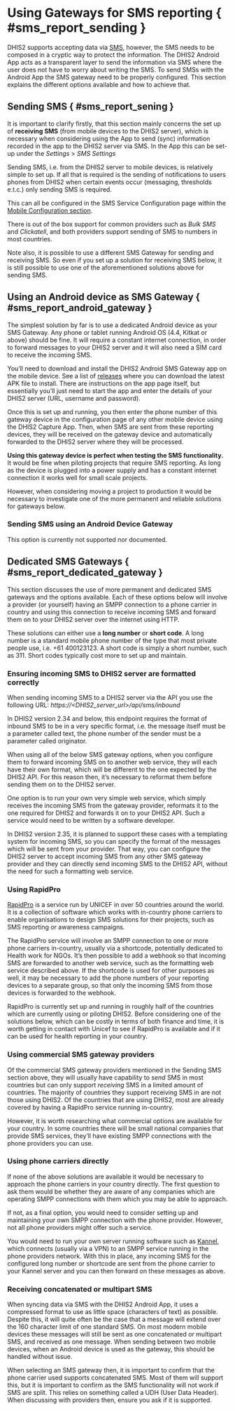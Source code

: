 # Using Gateways for SMS reporting  { #sms_report_sending } 

DHIS2 supports accepting data via [SMS](https://docs.dhis2.org/master/en/dhis2_user_manual_en/mobile.html), however, the SMS needs to be composed in a cryptic way to protect the information. The DHIS2 Android App acts as a transparent layer to send the information via SMS where the user does not have to worry about writing the SMS. To send SMSs with the Android App the SMS gateway need to be properly configured. This section explains the different options available and how to achieve that.

## Sending SMS { #sms_report_sening } 

It is important to clarify firstly, that this section mainly concerns the set up of **receiving SMS** (from mobile devices to the DHIS2 server), which is necessary when considering using the App to send (sync) information recorded in the app to the DHIS2 server via SMS. In the App this can be set-up under the *Settings* > *SMS Settings*

Sending SMS, i.e. from the DHIS2 server to mobile devices, is relatively simple to set up. If all that is required is the sending of notifications to users phones from DHIS2 when certain events occur (messaging, thresholds e.t.c.) only sending SMS is required.

This can all be configured in the SMS Service Configuration page within the [Mobile Configuration section](https://docs.dhis2.org/master/en/user/html/mobile_sms_service.html).

There is out of the box support for common providers such as *Bulk SMS* and *Clickatell*, and both providers support sending of SMS to numbers in most countries.

Note also, it is possible to use a different SMS Gateway for sending and receiving SMS. So even if you set up a solution for receiving SMS below, it is still possible to use one of the aforementioned solutions above for sending SMS.

## Using an Android device as SMS Gateway { #sms_report_android_gateway } 

The simplest solution by far is to use a dedicated Android device as your SMS Gateway. Any phone or tablet running Android OS (4.4, Kitkat or above) should be fine. It will require a constant internet connection, in order to forward messages to your DHIS2 server and it will also need a SIM card to receive the incoming SMS.

You’ll need to download and install the DHIS2 Android SMS Gateway app on the mobile device. See a list of [releases](https://github.com/dhis2/dhis2-sms-android-gateway/releases) where you can download the latest APK file to install. There are instructions on the app page itself, but essentially you’ll just need to start the app and enter the details of your DHIS2 server (URL, username and password).

Once this is set up and running, you then enter the phone number of this gateway device in the configuration page of any other mobile device using the DHIS2 Capture App. Then, when SMS are sent from these reporting devices, they will be received on the gateway device and automatically forwarded to the DHIS2 server where they will be processed.

**Using this gateway device is perfect when testing the SMS functionality.** It would be fine when piloting projects that require SMS reporting. As long as the device is plugged into a power supply and has a constant internet connection it works well for small scale projects.

However, when considering moving a project to production it would be necessary to investigate one of the more permanent and reliable solutions for gateways below.

### Sending SMS using an Android Device Gateway

This option is currently not supported nor documented.

## Dedicated SMS Gateways { #sms_report_dedicated_gateway } 

This section discusses the use of more permanent and dedicated SMS gateways and the options available. Each of these options below will involve a provider (or yourself) having an SMPP connection to a phone carrier in country and using this connection to receive incoming SMS and forward them on to your DHIS2 server over the internet using HTTP.

These solutions can either use a **long number** or **short code**. A long number is a standard mobile phone number of the type that most private people use, i.e. +61 400123123. A short code is simply a short number, such as 311. Short codes typically cost more to set up and maintain.

### Ensuring incoming SMS to DHIS2 server are formatted correctly

When sending incoming SMS to a DHIS2 server via the API you use the following URL: *https://<DHIS2_server_url>/api/sms/inbound*

In DHIS2 version 2.34 and below, this endpoint requires the format of inbound SMS to be in a very specific format, i.e. the message itself must be a parameter called text, the phone number of the sender must be a parameter called originator.

When using all of the below SMS gateway options, when you configure them to forward incoming SMS on to another web service, they will each have their own format, which will be different to the one expected by the DHIS2 API. For this reason then, it’s necessary to reformat them before sending them on to the DHIS2 server.

One option is to run your own very simple web service, which simply receives the incoming SMS from the gateway provider, reformats it to the one required for DHIS2 and forwards it on to your DHIS2 API. Such a service would need to be written by a software developer.

In DHIS2 version 2.35, it is planned to support these cases with a templating system for incoming SMS, so you can specify the format of the messages which will be sent from your provider. That way, you can configure the DHIS2 server to accept incoming SMS from any other SMS gateway provider and they can directly send incoming SMS to the DHIS2 API, without the need for such a formatting web service.

### Using RapidPro

[RapidPro](https://rapidpro.io/) is a service run by UNICEF in over 50 countries around the world. It is a collection of software which works with in-country phone carriers to enable organisations to design SMS solutions for their projects, such as SMS reporting or awareness campaigns.

The RapidPro service will involve an SMPP connection to one or more phone carriers in-country, usually via a shortcode, potentially dedicated to Health work for NGOs. It’s then possible to add a webhook so that incoming SMS are forwarded to another web service, such as the formatting web service described above. If the shortcode is used for other purposes as well, it may be necessary to add the phone numbers of your reporting devices to a separate group, so that only the incoming SMS from those devices is forwarded to the webhook.

RapidPro is currently set up and running in roughly half of the countries which are currently using or piloting DHIS2. Before considering one of the solutions below, which can be costly in terms of both finance and time, it is worth getting in contact with Unicef to see if RapidPro is available and if it can be used for health reporting in your country.

### Using commercial SMS gateway providers

Of the commercial SMS gateway providers mentioned in the Sending SMS section above, they will usually have capability to *send* SMS in most countries but can only support *receiving* SMS in a limited amount of countries. The majority of countries they support receiving SMS in are not those using DHIS2. Of the countries that are using DHIS2, most are already covered by having a RapidPro service running in-country.

However, it is worth researching what commercial options are available for your country. In some countries there will be small national companies that provide SMS services, they’ll have existing SMPP connections with the phone providers you can use.

### Using phone carriers directly

If none of the above solutions are available it would be necessary to approach the phone carriers in your country directly. The first question to ask them would be whether they are aware of any companies which are operating SMPP connections with them which you may be able to approach.

If not, as a final option, you would need to consider setting up and maintaining your own SMPP connection with the phone provider. However, not all phone providers might offer such a service.

You would need to run your own server running software such as [Kannel](https://www.kannel.org/), which connects (usually via a VPN) to an SMPP service running in the phone providers network. With this in place, any incoming SMS for the configured long number or shortcode are sent from the phone carrier to your Kannel server and you can then forward on these messages as above.

### Receiving concatenated or multipart SMS

When syncing data via SMS with the DHIS2 Android App, it uses a compressed format to use as little space (characters of text) as possible. Despite this, it will quite often be the case that a message will extend over the 160 character limit of one standard SMS. On most modern mobile devices these messages will still be sent as one concatenated or multipart SMS, and received as one message. When sending between two mobile devices, when an Android device is used as the gateway, this should be handled without issue.

When selecting an SMS gateway then, it is important to confirm that the phone carrier used supports concatenated SMS. Most of them will support this, but it is important to confirm as the SMS functionality will not work if SMS are split. This relies on something called a UDH (User Data Header). When discussing with providers then, ensure you ask if it is supported.
